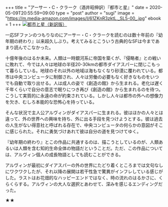 +++
title = "アーサー・C・クラーク（酒井昭伸訳）『都市と星』"
date = 2020-05-09T20:55:59+09:00
type = "post"
author = "sugi"
image = "https://m.media-amazon.com/images/I/61ZKnR3zktL._SL5-00_.jpg"
ebook = 1
+++
<a href="https://www.amazon.co.jp/dp/B00APBGB0W/?tag=chezsugi-22" target="_blank"><img src="https://m.media-amazon.com/images/I/61ZKnR3zktL._SL5-00_.jpg" alt="都市と星（新訳版）" class="alignleft" /></a>

一応SFファンのつもりなのにアーサー・C・クラークを読むのは数十年前の『幼年期の終わり』以来超久しぶり。考えてみるとこういう古典的なSFは今まであまり読んでこなかった。

十億年後のはるか未来。人類は一時銀河系に帝国を築くが、『侵略者』との戦いに敗れて、今では人々は地球の半径20-30kmの都市ダイアスパーに閉じこもって暮らしている。地球のそれ以外の地域は海もなくなり砂漠に覆われている。都市は中央コンピュータに制御され、人々は労働の必要もなく好きなものをいつでも自動で取り出せる。人は成人の姿で《創造の館》から生まれる。老化は遅く千年くらいで自分の意志で眠りにつき再び《創造の館》から生まれるのを待つ。こうして実質的に永遠の命が約束されている。しかし人々は都市の外への想像力を欠き、むしろ本能的な恐怖心を持っている。

そんな状況で主人公アルヴィンがダイアスパーに生まれる。彼はほかの人々とは違って、外の世界への興味を持ち、外に出る手段を見つけようとする。彼は過去の人生がない得意社と呼ばれる存在で、中央コンピュータの何らかの意図がそこに感じられた。それに勇気づけあれて彼は自分の道を見つけてゆく。

『幼年期の終わり』とこの作品に共通するのは、描こうとしているのが、人類あるいは人類を含む知的生命全体の物語だということだ。ただ、この作品については、アルヴィン個人の成長物語としても読むことができる。

アルヴィンが最初にダイアスパーの外の世界にたどり着くところまでは文句なしにワクワクしたが、それ以降の展開は若干性急で驚異がインフレしている感じがした。ラストはお花畑的なハッピーエンドではなく、時の流れのはるかさに、くらくらする。アルヴィンの大人な選択とあわせて、深みを感じるエンディングだった。

★★